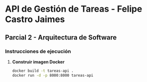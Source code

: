 # API de Gestión de Tareas - Felipe Castro Jaimes
## Parcial 2 - Arquitectura de Software

### Instrucciones de ejecución

1. **Construir imagen Docker**
   ```bash
   docker build -t tareas-api .
   docker run -d -p 8000:8000 tareas-api

